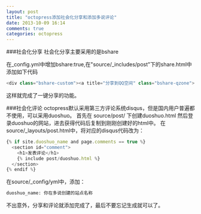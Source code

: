 ```yaml
---
layout: post
title: "octopress添加社会化分享和添加多说评论"
date: 2013-10-09 16:14
comments: true
categories: octopress
---
```


###社会化分享
社会化分享主要采用的是bshare

在\_config.yml中增加bshare:true,在"source/\_includes/post"下的share.html中添加如下代码

```js
<div class="bshare-custom"><a title="分享到QQ空间" class="bshare-qzone"></a><a title="分享到新浪微博" class="bshare-sinaminiblog"></a><a title="分享到人人网" class="bshare-renren"></a><a title="分享到腾讯微博" class="bshare-qqmb"></a><a title="分享到网易微博" class="bshare-neteasemb"></a><a title="更多平台" class="bshare-more bshare-more-icon more-style-addthis"></a><span class="BSHARE_COUNT bshare-share-count">0</span></div><script type="text/javascript" charset="utf-8" src="http://static.bshare.cn/b/buttonLite.js#style=-1&amp;uuid=&amp;pophcol=2&amp;lang=zh"></script><script type="text/javascript" charset="utf-8" src="http://static.bshare.cn/b/bshareC0.js"></script>
```
这样就完成了一键分享的功能。

###社会化评论
octopress默认采用第三方评论系统disqus，但是国内用户普遍都不使用，可以采用duoshuo。
首先在 source/post/ 下创建duoshuo.html
然后登录duoshuo的网站，进去获得代码后复制到刚刚创建好的html中。
在source/\_layouts/post.html中，将对应的disqus代码改为：
```js
{% if site.duoshuo_name and page.comments == true %}
  <section id="comment">
    <h1>发表评论</h1>
    {% include post/duoshuo.html %}
  </section>
{% endif %}
```
在source/\_config/yml中，添加：
```sh
duoshuo_name: 你在多说创建的站点名称
```

不出意外，分享和评论就添加完成了，最后不要忘记生成就可以了。


